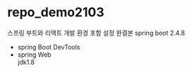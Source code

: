 # repo_demo2103
스프링 부트와 리액트 개발 환경 포함 설정 완결본
spring boot 2.4.8
- spring Boot DevTools
- spring Web<br>
jdk1.8 
